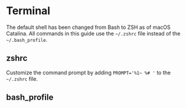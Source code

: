 # Terminal

The default shell has been changed from Bash to ZSH as of macOS Catalina.  All commands in this guide use the `~/.zshrc` file instead of the `~/.bash_profile`.

## zshrc

Customize the command prompt by adding `PROMPT='%1~ %# '` to the `~/.zshrc` file.

## bash_profile